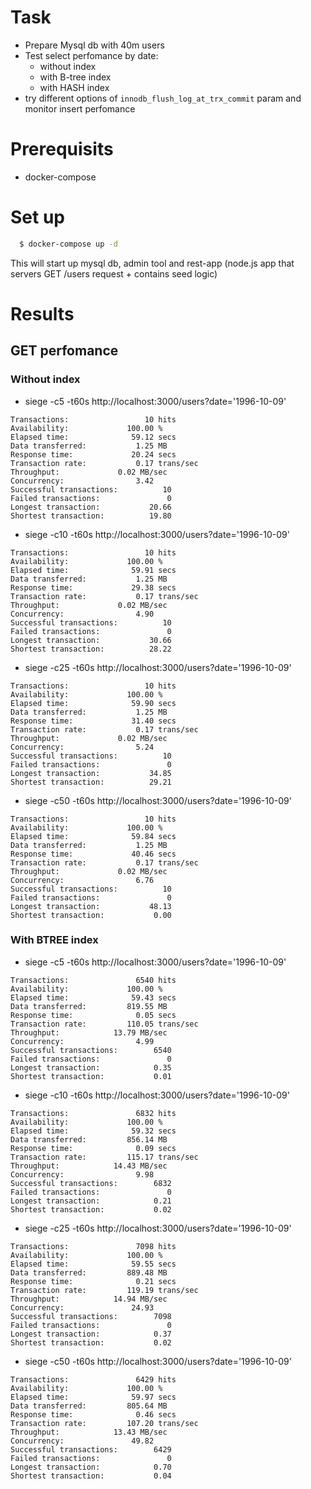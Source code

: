 # Task

* Prepare Mysql db with 40m users
* Test select perfomance by date:
  * without index
  * with B-tree index
  * with HASH index
* try different options of `innodb_flush_log_at_trx_commit` param and monitor insert perfomance

# Prerequisits
* docker-compose

# Set up

```bash
  $ docker-compose up -d
```

This will start up mysql db, admin tool and rest-app (node.js app that servers GET /users request + contains seed logic)


# Results

## GET perfomance

### Without index

* siege -c5 -t60s http://localhost:3000/users\?date\='1996-10-09'
```
Transactions:		          10 hits
Availability:		      100.00 %
Elapsed time:		       59.12 secs
Data transferred:	        1.25 MB
Response time:		       20.24 secs
Transaction rate:	        0.17 trans/sec
Throughput:		        0.02 MB/sec
Concurrency:		        3.42
Successful transactions:          10
Failed transactions:	           0
Longest transaction:	       20.66
Shortest transaction:	       19.80
```

* siege -c10 -t60s http://localhost:3000/users\?date\='1996-10-09'
```
Transactions:		          10 hits
Availability:		      100.00 %
Elapsed time:		       59.91 secs
Data transferred:	        1.25 MB
Response time:		       29.38 secs
Transaction rate:	        0.17 trans/sec
Throughput:		        0.02 MB/sec
Concurrency:		        4.90
Successful transactions:          10
Failed transactions:	           0
Longest transaction:	       30.66
Shortest transaction:	       28.22
```

* siege -c25 -t60s http://localhost:3000/users\?date\='1996-10-09'
```
Transactions:		          10 hits
Availability:		      100.00 %
Elapsed time:		       59.90 secs
Data transferred:	        1.25 MB
Response time:		       31.40 secs
Transaction rate:	        0.17 trans/sec
Throughput:		        0.02 MB/sec
Concurrency:		        5.24
Successful transactions:          10
Failed transactions:	           0
Longest transaction:	       34.85
Shortest transaction:	       29.21
```

* siege -c50 -t60s http://localhost:3000/users\?date\='1996-10-09'
```
Transactions:		          10 hits
Availability:		      100.00 %
Elapsed time:		       59.84 secs
Data transferred:	        1.25 MB
Response time:		       40.46 secs
Transaction rate:	        0.17 trans/sec
Throughput:		        0.02 MB/sec
Concurrency:		        6.76
Successful transactions:          10
Failed transactions:	           0
Longest transaction:	       48.13
Shortest transaction:	        0.00
```


### With BTREE index

* siege -c5 -t60s http://localhost:3000/users\?date\='1996-10-09'
```
Transactions:		        6540 hits
Availability:		      100.00 %
Elapsed time:		       59.43 secs
Data transferred:	      819.55 MB
Response time:		        0.05 secs
Transaction rate:	      110.05 trans/sec
Throughput:		       13.79 MB/sec
Concurrency:		        4.99
Successful transactions:        6540
Failed transactions:	           0
Longest transaction:	        0.35
Shortest transaction:	        0.01
```

* siege -c10 -t60s http://localhost:3000/users\?date\='1996-10-09'
```
Transactions:		        6832 hits
Availability:		      100.00 %
Elapsed time:		       59.32 secs
Data transferred:	      856.14 MB
Response time:		        0.09 secs
Transaction rate:	      115.17 trans/sec
Throughput:		       14.43 MB/sec
Concurrency:		        9.98
Successful transactions:        6832
Failed transactions:	           0
Longest transaction:	        0.21
Shortest transaction:	        0.02
```

* siege -c25 -t60s http://localhost:3000/users\?date\='1996-10-09'
```
Transactions:		        7098 hits
Availability:		      100.00 %
Elapsed time:		       59.55 secs
Data transferred:	      889.48 MB
Response time:		        0.21 secs
Transaction rate:	      119.19 trans/sec
Throughput:		       14.94 MB/sec
Concurrency:		       24.93
Successful transactions:        7098
Failed transactions:	           0
Longest transaction:	        0.37
Shortest transaction:	        0.02
```

* siege -c50 -t60s http://localhost:3000/users\?date\='1996-10-09'
```
Transactions:		        6429 hits
Availability:		      100.00 %
Elapsed time:		       59.97 secs
Data transferred:	      805.64 MB
Response time:		        0.46 secs
Transaction rate:	      107.20 trans/sec
Throughput:		       13.43 MB/sec
Concurrency:		       49.82
Successful transactions:        6429
Failed transactions:	           0
Longest transaction:	        0.70
Shortest transaction:	        0.04
```
